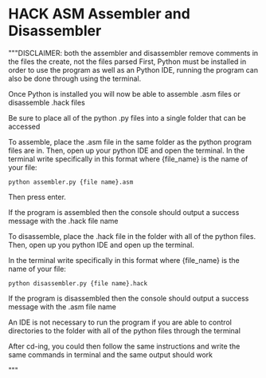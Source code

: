 # HACK ASM Assembler and Disassembler
"""DISCLAIMER: both the assembler and disassembler remove comments in the files the create, not the files parsed
First, Python must be installed in order to use the program as well as an Python IDE, running the program can also be done through using the terminal.

Once Python is installed you will now be able to assemble .asm files or disassemble .hack files

Be sure to place all of the python .py files into a single folder that can be accessed

To assemble, place the .asm file in the same folder as the python program files are in.
Then, open up your python IDE and open the terminal. In the terminal write specifically in this format where {file_name} is the name of your file:

    python assembler.py {file name}.asm

Then press enter.

If the program is assembled then the console should output a success message with the .hack file name

To disassemble, place the .hack file in the folder with all of the python files.
Then, open up you python IDE and open up the terminal.

In the terminal write specifically in this format where {file_name} is the name of your file:

    python disassembler.py {file name}.hack

If the program is disassembled then the console should output a success message with the .asm file name

An IDE is not necessary to run the program if you are able to control directories to the folder with all of the python files through the terminal

After cd-ing, you could then follow the same instructions and write the same commands in terminal and the same output should work

"""
